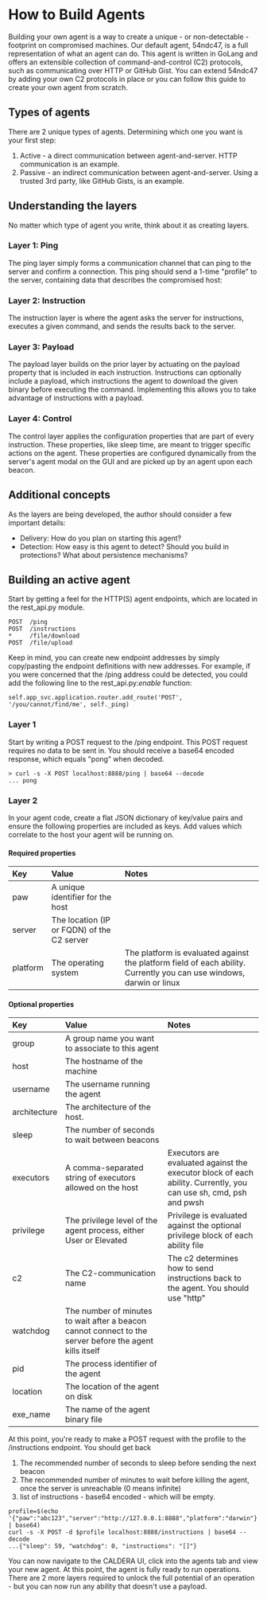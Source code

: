 How to Build Agents
================

Building your own agent is a way to create a unique - or non-detectable - footprint on compromised machines. Our
default agent, 54ndc47, is a full representation of what an agent can do. This agent is written in GoLang and offers
an extensible collection of command-and-control (C2) protocols, such as communicating over HTTP or GitHub Gist. You can
extend 54ndc47 by adding your own C2 protocols in place or you can follow this guide to create your own agent 
from scratch.

## Types of agents

There are 2 unique types of agents. Determining which one you want is your first step:

1) Active - a direct communication between agent-and-server. HTTP communication is an example.
2) Passive - an indirect communication between agent-and-server. Using a trusted 3rd party, like GitHub Gists, 
is an example. 

## Understanding the layers

No matter which type of agent you write, think about it as creating layers.

### Layer 1: Ping

The ping layer simply forms a communication channel that can ping to the server and confirm a connection. This ping
should send a 1-time "profile" to the server, containing data that describes the compromised host:

### Layer 2: Instruction

The instruction layer is where the agent asks the server for instructions, executes a given command, and sends
the results back to the server.

### Layer 3: Payload

The payload layer builds on the prior layer by actuating on the payload property that is included in each instruction. 
Instructions can optionally include a payload, which instructions the agent to download the given binary before
executing the command. Implementing this allows you to take advantage of instructions with a payload.

### Layer 4: Control

The control layer applies the configuration properties that are part of every instruction. These properties, like 
sleep time, are meant to trigger specific actions on the agent. These properties are configured dynamically from 
the server's agent modal on the GUI and are picked up by an agent upon each beacon. 

## Additional concepts

As the layers are being developed, the author should consider a few important details:

* Delivery: How do you plan on starting this agent?
* Detection: How easy is this agent to detect? Should you build in protections? What about persistence mechanisms?

## Building an active agent

Start by getting a feel for the HTTP(S) agent endpoints, which are located in the rest_api.py module.
```
POST  /ping 
POST  /instructions
*     /file/download
POST  /file/upload
```

Keep in mind, you can create new endpoint addresses by simply copy/pasting the endpoint definitions with new addresses. 
For example, if you were concerned that the /ping address could be detected, you could add the following line to
the rest_api.py:*enable* function:
```
self.app_svc.application.router.add_route('POST', '/you/cannot/find/me', self._ping)
```

### Layer 1

Start by writing a POST request to the /ping endpoint. This POST request requires no data to be sent in. You should 
receive a base64 encoded response, which equals "pong" when decoded.
```
> curl -s -X POST localhost:8888/ping | base64 --decode
... pong
```

### Layer 2

In your agent code, create a flat JSON dictionary of key/value pairs and ensure the following properties are included
as keys. Add values which correlate to the host your agent will be running on. 

#### Required properties

| Key           | Value  | Notes |
| :------------- |:------------- |:-------------|  
| paw           | A unique identifier for the host  | |
| server        | The location (IP or FQDN) of the C2 server    | |
| platform      | The operating system | The platform is evaluated against the platform field of each ability. Currently you can use windows, darwin or linux |

#### Optional properties

| Key           | Value  | Notes |
| :------------- |:------------- |:-------------|  
| group         | A group name you want to associate to this agent  | |
| host          | The hostname of the machine | |
| username      | The username running the agent | |
| architecture  | The architecture of the host. | |
| sleep         | The number of seconds to wait between beacons | |
| executors     | A comma-separated string of executors allowed on the host | Executors are evaluated against the executor block of each ability. Currently, you can use sh, cmd, psh and pwsh |
| privilege     | The privilege level of the agent process, either User or Elevated | Privilege is evaluated against the optional privilege block of each ability file |
| c2            | The C2-communication name | The c2 determines how to send instructions back to the agent. You should use "http" |
| watchdog      | The number of minutes to wait after a beacon cannot connect to the server before the agent kills itself | |
| pid           | The process identifier of the agent | |
| location      | The location of the agent on disk | |
| exe_name      | The name of the agent binary file | |

At this point, you're ready to make a POST request with the profile to the /instructions endpoint. You should get back
1) The recommended number of seconds to sleep before sending the next beacon
2) The recommended number of minutes to wait before killing the agent, once the server is unreachable (0 means infinite)
3) list of instructions - base64 encoded - which will be empty.
```
profile=$(echo '{"paw":"abc123","server":"http://127.0.0.1:8888","platform":"darwin"}' | base64)
curl -s -X POST -d $profile localhost:8888/instructions | base64 --decode
...{"sleep": 59, "watchdog": 0, "instructions": "[]"}
```

You can now navigate to the CALDERA UI, click into the agents tab and view your new agent. At this point, the agent
is fully ready to run operations. There are 2 more layers required to unlock the full potential of an operation - but
you can now run any ability that doesn't use a payload.
